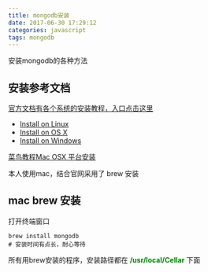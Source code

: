 ```yaml
---
title: mongodb安装
date: 2017-06-30 17:29:12
categories: javascript
tags: mongodb
---
```


安装mongodb的各种方法

<!-- more -->

## 安装参考文档
[官方文档有各个系统的安装教程，入口点击这里](https://docs.mongodb.com/manual/administration/install-community/)

- [Install on Linux](https://docs.mongodb.com/manual/administration/install-on-linux/)
- [Install on OS X](https://docs.mongodb.com/manual/tutorial/install-mongodb-on-os-x/)
- [Install on Windows](https://docs.mongodb.com/manual/tutorial/install-mongodb-on-windows/)

[菜鸟教程Mac OSX 平台安装](http://www.runoob.com/mongodb/mongodb-osx-install.html)

本人使用mac，结合官网采用了 brew 安装

## mac brew 安装

打开终端窗口

```
brew install mongodb
# 安装时间有点长，耐心等待
```

所有用brew安装的程序，安装路径都在 <b style="color: green;">/usr/local/Cellar</b> 下面